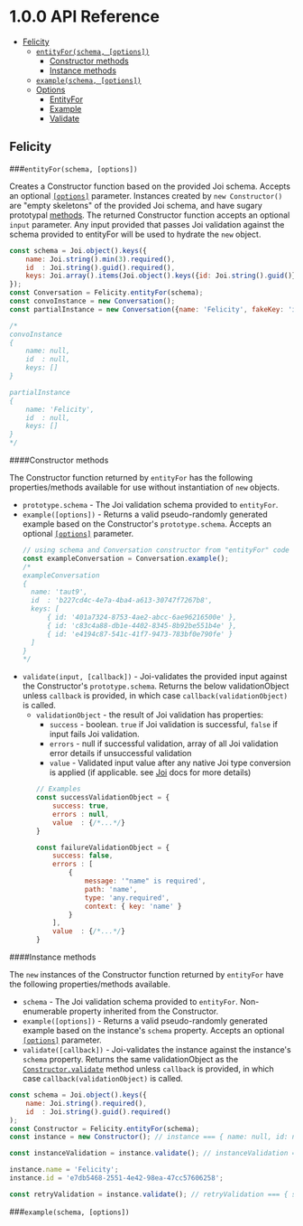 # 1.0.0 API Reference

- [Felicity](#felicity)
  - [`entityFor(schema, [options])`](#entityforschema-options)
    - [Constructor methods](#constructor-methods)
    - [Instance methods](#instance-methods)
  - [`example(schema, [options])`](#exampleschema-options)
  - [Options](#options)
    - [EntityFor](#entityfor-options)
    - [Example](#example-options)
    - [Validate](#validate-options)
  
## Felicity

###`entityFor(schema, [options])`

Creates a Constructor function based on the provided Joi schema. Accepts an optional [`[options]`](#entityfor-options) parameter.
Instances created by `new Constructor()` are "empty skeletons" of the provided Joi schema, and have sugary prototypal [methods](#instance-methods).
The returned Constructor function accepts an optional `input` parameter. Any input provided that passes Joi validation against the schema provided to entityFor will be used to hydrate the `new` object.
 
```Javascript
const schema = Joi.object().keys({
    name: Joi.string().min(3).required(),
    id  : Joi.string().guid().required(),
    keys: Joi.array().items(Joi.object().keys({id: Joi.string().guid()})).min(3).required()
});
const Conversation = Felicity.entityFor(schema);
const convoInstance = new Conversation();
const partialInstance = new Conversation({name: 'Felicity', fakeKey: 'invalid'});

/*
convoInstance
{
    name: null,
    id  : null,
    keys: []
}

partialInstance
{
    name: 'Felicity',
    id  : null,
    keys: []
}
*/
```

####Constructor methods

The Constructor function returned by `entityFor` has the following properties/methods available for use without instantiation of `new` objects.
- `prototype.schema` - The Joi validation schema provided to `entityFor`.
- `example([options])` - Returns a valid pseudo-randomly generated example based on the Constructor's `prototype.schema`. Accepts an optional [`[options]`](#example-options) parameter.
  ```Javascript
  // using schema and Conversation constructor from "entityFor" code example:
  const exampleConversation = Conversation.example();
  /*
  exampleConversation
  {
    name: 'taut9',
    id  : 'b227cd4c-4e7a-4ba4-a613-30747f7267b8',
    keys: [
        { id: '401a7324-8753-4ae2-abcc-6ae96216500e' },
        { id: 'c83c4a88-db1e-4402-8345-8b92be551b4e' },
        { id: 'e4194c87-541c-41f7-9473-783bf0e790fe' }
    ]
  }
  */
  ```
- `validate(input, [callback])` - Joi-validates the provided input against the Constructor's `prototype.schema`.
  Returns the below validationObject unless `callback` is provided, in which case `callback(validationObject)` is called.
  - `validationObject` - the result of Joi validation has properties:
    - `success` - boolean. `true` if Joi validation is successful, `false` if input fails Joi validation.
    - `errors` - null if successful validation, array of all Joi validation error details if unsuccessful validation
    - `value` - Validated input value after any native Joi type conversion is applied (if applicable. see [Joi](https://github.com/hapijs/joi/blob/master/API.md#validatevalue-schema-options-callback) docs for more details)
    ```Javascript
    // Examples
    const successValidationObject = {
        success: true,
        errors : null,
        value  : {/*...*/}
    }
    
    const failureValidationObject = {
        success: false,
        errors : [
            {
                message: '"name" is required',
                path: 'name',
                type: 'any.required',
                context: { key: 'name' }
            } 
        ],
        value  : {/*...*/}
    }
    ```
    
####Instance methods

The `new` instances of the Constructor function returned by `entityFor` have the following properties/methods available.
- `schema` - The Joi validation schema provided to `entityFor`. Non-enumerable property inherited from the Constructor.
- `example([options])` - Returns a valid pseudo-randomly generated example based on the instance's `schema` property. Accepts an optional [`[options]`](#example-options) parameter.
- `validate([callback])` - Joi-validates the instance against the instance's `schema` property.
  Returns the same validationObject as the [`Constructor.validate`](#constructor-methods) method unless `callback` is provided, in which case `callback(validationObject)` is called.

```Javascript
const schema = Joi.object().keys({
    name: Joi.string().required(),
    id  : Joi.string().guid().required()
);
const Constructor = Felicity.entityFor(schema);
const instance = new Constructor(); // instance === { name: null, id: null }

const instanceValidation = instance.validate(); // instanceValidation === { success: false, errors: [ { message: '"name" must be a string', path: 'name', type: 'string.base', context: [Object] },{ message: '"id" must be a string', path: 'id', type: 'string.base', context: [Object] }], value: {name: null, id: null} }

instance.name = 'Felicity';
instance.id = 'e7db5468-2551-4e42-98ea-47cc57606258';

const retryValidation = instance.validate(); // retryValidation === { success: true, errors: null, value: {name: 'Felicity', id: 'e7db5468-2551-4e42-98ea-47cc57606258'}}
```

###`example(schema, [options])`